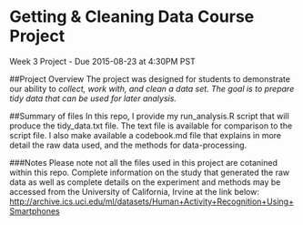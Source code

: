 # Getting & Cleaning Data Course Project
Week 3 Project - Due 2015-08-23 at 4:30PM PST

##Project Overview
The project was designed for students to demonstrate our ability to *collect, work with, and clean a data set. The goal is to prepare tidy data that can be used for later analysis.*

##Summary of files
In this repo, I provide my run_analysis.R script that will produce the tidy_data.txt file. The text file is available for comparison to the script file. I also make available a codebook.md file that explains in more detail the raw data used, and the methods for data-processing.

###Notes
Please note not all the files used in this project are cotanined within this repo. Complete information on the study that generated the raw data as well as complete details on the experiment and methods may be accessed from the University of California, Irvine at the link below:
http://archive.ics.uci.edu/ml/datasets/Human+Activity+Recognition+Using+Smartphones

